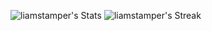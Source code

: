 ![liamstamper's Stats](https://github-readme-stats.vercel.app/api?username=liamstamper&theme=vue-dark&show_icons=true&hide_border=true&count_private=true)
![liamstamper's Streak](https://github-readme-streak-stats.herokuapp.com/?user=liamstamper&theme=vue-dark&hide_border=true)

